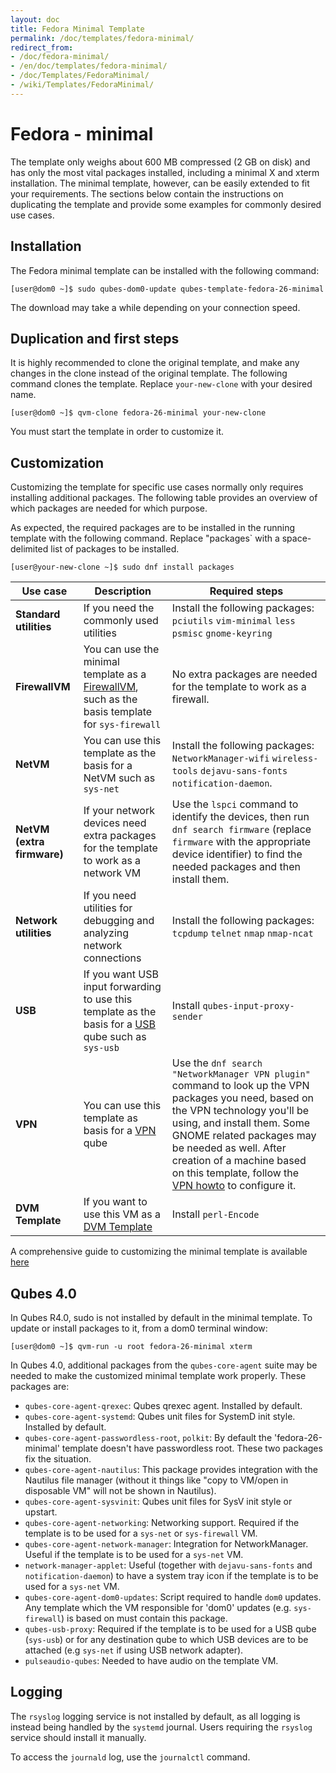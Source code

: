 ```yaml
---
layout: doc
title: Fedora Minimal Template
permalink: /doc/templates/fedora-minimal/
redirect_from:
- /doc/fedora-minimal/
- /en/doc/templates/fedora-minimal/
- /doc/Templates/FedoraMinimal/
- /wiki/Templates/FedoraMinimal/
---
```


Fedora - minimal
================

The template only weighs about 600 MB compressed (2 GB on disk) and has only the most vital packages installed, including a minimal X and xterm installation.
The minimal template, however, can be easily extended to fit your requirements. The sections below contain the instructions on duplicating the template and provide some examples for commonly desired use cases.

Installation
------------

The Fedora minimal template can be installed with the following command:

~~~
[user@dom0 ~]$ sudo qubes-dom0-update qubes-template-fedora-26-minimal
~~~

The download may take a while depending on your connection speed.

Duplication and first steps
---------------------------

It is highly recommended to clone the original template, and make any changes in the clone instead of the original template. The following command clones the template. Replace `your-new-clone` with your desired name.

~~~
[user@dom0 ~]$ qvm-clone fedora-26-minimal your-new-clone
~~~

You must start the template in order to customize it.

Customization
-------------

Customizing the template for specific use cases normally only requires installing additional packages.
The following table provides an overview of which packages are needed for which purpose.

As expected, the required packages are to be installed in the running template with the following command. Replace "packages` with a space-delimited list of packages to be installed.

~~~
[user@your-new-clone ~]$ sudo dnf install packages
~~~

Use case | Description | Required steps
--- | --- | ---
**Standard utilities** | If you need the commonly used utilities | Install the following packages: `pciutils` `vim-minimal` `less` `psmisc` `gnome-keyring`
**FirewallVM** | You can use the minimal template as a [FirewallVM](/doc/firewall/), such as the basis template for `sys-firewall` | No extra packages are needed for the template to work as a firewall.
**NetVM** | You can use this template as the basis for a NetVM such as `sys-net` | Install the following packages:  `NetworkManager-wifi` `wireless-tools` `dejavu-sans-fonts` `notification-daemon`.
**NetVM (extra firmware)** | If your network devices need extra packages for the template to work as a network VM | Use the `lspci` command to identify the devices, then run `dnf search firmware` (replace `firmware` with the appropriate device identifier) to find the needed packages and then install them.
**Network utilities** | If you need utilities for debugging and analyzing network connections | Install the following packages: `tcpdump` `telnet` `nmap` `nmap-ncat`
**USB** | If you want USB input forwarding to use this template as the basis for a [USB](/doc/usb/) qube such as `sys-usb` | Install `qubes-input-proxy-sender`
**VPN** | You can use this template as basis for a [VPN](/doc/vpn/) qube | Use the `dnf search "NetworkManager VPN plugin"` command to look up the VPN packages you need, based on the VPN technology you'll be using, and install them. Some GNOME related packages may be needed as well. After creation of a machine based on this template, follow the [VPN howto](/doc/vpn/#set-up-a-proxyvm-as-a-vpn-gateway-using-networkmanager) to configure it.
**DVM Template** | If you want to use this VM as a [DVM Template](/doc/glossary/#dvm-template) | Install `perl-Encode`
 
A comprehensive guide to customizing the minimal template is available [here][GUIDE]


Qubes 4.0
---------

In Qubes R4.0, sudo is not installed by default in the minimal template.  To update or install packages to it, from a dom0 terminal window:

~~~
[user@dom0 ~]$ qvm-run -u root fedora-26-minimal xterm
~~~

In Qubes 4.0, additional packages from the `qubes-core-agent` suite may be needed to make the customized minimal template work properly. These packages are:

- `qubes-core-agent-qrexec`: Qubes qrexec agent. Installed by default.
- `qubes-core-agent-systemd`: Qubes unit files for SystemD init style. Installed by default.
- `qubes-core-agent-passwordless-root`, `polkit`: By default the 'fedora-26-minimal' template doesn't have passwordless root. These two packages fix the situation.
- `qubes-core-agent-nautilus`: This package provides integration with the Nautilus file manager (without it things like "copy to VM/open in disposable VM" will not be shown in Nautilus).
- `qubes-core-agent-sysvinit`: Qubes unit files for SysV init style or upstart.
- `qubes-core-agent-networking`: Networking support. Required if the template is to be used for a `sys-net` or `sys-firewall` VM.
- `qubes-core-agent-network-manager`: Integration for NetworkManager. Useful if the template is to be used for a `sys-net` VM.
- `network-manager-applet`: Useful (together with `dejavu-sans-fonts` and `notification-daemon`) to have a system tray icon if the template is to be used for a `sys-net` VM.
- `qubes-core-agent-dom0-updates`: Script required to handle `dom0` updates. Any template which the VM responsible for 'dom0' updates (e.g. `sys-firewall`) is based on must contain this package.
- `qubes-usb-proxy`: Required if the template is to be used for a USB qube (`sys-usb`) or for any destination qube to which USB devices are to be attached (e.g `sys-net` if using USB network adapter).   
- `pulseaudio-qubes`: Needed to have audio on the template VM.


Logging
-------

The `rsyslog` logging service is not installed by default, as all logging is instead being handled by the `systemd` journal.
Users requiring the `rsyslog` service should install it manually.

To access the `journald` log, use the `journalctl` command.

[GUIDE]: /doc/fedora-minimal-template-customization/
